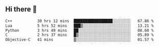 ## Hi there 👋

<!--START_SECTION:waka-->

```txt
C++           30 hrs 12 mins  █████████████████░░░░░░░░   67.86 %
Lua           5 hrs 52 mins   ███▒░░░░░░░░░░░░░░░░░░░░░   13.21 %
Python        3 hrs 49 mins   ██░░░░░░░░░░░░░░░░░░░░░░░   08.60 %
C             2 hrs 37 mins   █▒░░░░░░░░░░░░░░░░░░░░░░░   05.89 %
Objective-C   41 mins         ▒░░░░░░░░░░░░░░░░░░░░░░░░   01.57 %
```

<!--END_SECTION:waka-->
